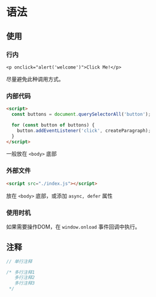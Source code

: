 # 语法

## 使用

### 行内

`<p onclick="alert('welcome')">Click Me!</p>`

尽量避免此种调用方式。

### 内部代码

```html
<script>
  const buttons = document.querySelectorAll('button');

  for (const button of buttons) {
    button.addEventListener('click', createParagraph);
  }
</script>
```

一般放在 `<body>` 底部

### 外部文件

```html
<script src="./index.js"></script>
```

放在 `<body>` 底部，或添加 `async, defer` 属性

### 使用时机

如果需要操作DOM，在 `window.onload` 事件回调中执行。

## 注释

```js
// 单行注释

/* 多行注释1
   多行注释2
   多行注释3
 */
```
